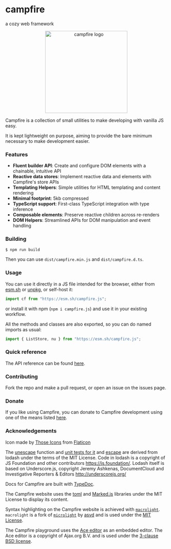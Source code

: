 # campfire

a cozy web framework

<p align='center'>
    <img src='campfire.png' alt='campfire logo' width=256 height=256>
</p>

Campfire is a collection of small utilities to make developing with vanilla JS easy.

It is kept lightweight on purpose, aiming to provide the bare minimum necessary to make development easier.

### Features

- **Fluent builder API**: Create and configure DOM elements with a chainable, intuitive API
- **Reactive data stores**: Implement reactive data and elements with Campfire's store APIs
- **Templating Helpers**: Simple utilities for HTML templating and content rendering
- **Minimal footprint**: 5kb compressed
- **TypeScript support**: First-class TypeScript integration with type inference
- **Composable elements**: Preserve reactive children across re-renders
- **DOM Helpers**: Streamlined APIs for DOM manipulation and event handling

### Building

```sh
$ npm run build
```

Then you can use `dist/campfire.min.js` and `dist/campfire.d.ts`.

### Usage

You can use it directly in a JS file intended for the browser, either from [esm.sh](https://esm.sh/campfire.js) or
[unpkg](https://unpkg.com/campfire.js@latest/dist/campfire.esm.min.js), or self-host it:

```js
import cf from "https://esm.sh/campfire.js";
```

or install it with npm (`npm i campfire.js`) and use it in your existing workflow.

All the methods and classes are also exported, so you can do named imports as usual:

```js
import { ListStore, nu } from "https://esm.sh/campfire.js";
```

### Quick reference

The API reference can be found [here](https://xyzshantaram.github.io/campfire/?tab=docs).

### Contributing

Fork the repo and make a pull request, or open an issue on the issues page.

### Donate

If you like using Campfire, you can donate to Campfire development using one of the means listed
[here](https://shantaram.xyz/contact/donate.html).

### Acknowledgements

Icon made by [Those Icons](https://www.flaticon.com/authors/those-icons) from [Flaticon](https://www.flaticon.com/)

The [unescape](https://github.com/lodash/lodash/blob/master/unescape.js) function and
[unit tests for it](https://github.com/lodash/lodash/blob/master/test/unescape.js) and
[escape](https://github.com/lodash/lodash/blob/master/test/escape.test.js) are derived from lodash under the terms of
the MIT License. Code in lodash is a copyright of JS Foundation and other contributors <https://js.foundation/>. Lodash
itself is based on Underscore.js, copyright Jeremy Ashkenas, DocumentCloud and Investigative Reporters & Editors
<http://underscorejs.org/>

Docs for Campfire are built with [TypeDoc](https://typedoc.org).

The Campfire website uses the [toml](https://www.npmjs.com/package/toml) and [Marked.js](https://marked.js.org/)
libraries under the MIT License to display its content.

Syntax highlighting on the Campfire website is achieved with [`macrolight`](https://github.com/xyzshantaram/macrolight).
`macrolight` is a fork of [`microlight`](https://asvd.github.io/microlight) by [asvd](https://github.com/asvd) and is
used under the [MIT License](https://github.com/asvd/microlight/blob/master/LICENSE).

The Campfire playground uses the [Ace editor](https://github.com/ajaxorg/ace/) as an embedded editor. The Ace editor is
a copyright of Ajax.org B.V. and is used under the
[3-clause BSD license](https://github.com/ajaxorg/ace/blob/master/LICENSE).

